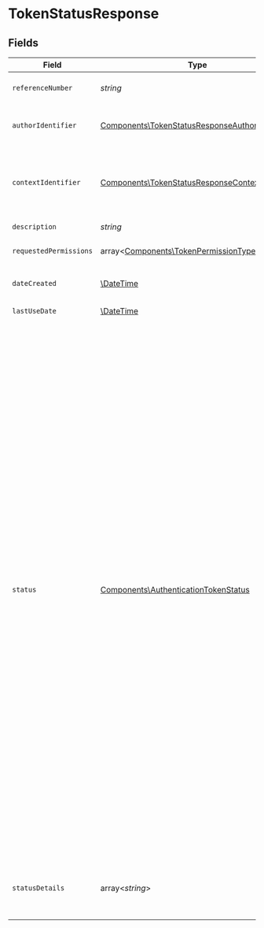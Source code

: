 # TokenStatusResponse


## Fields

| Field                                                                                                                                                                                                                                                                                                                                                                                                                                                                                                                                                                                                                            | Type                                                                                                                                                                                                                                                                                                                                                                                                                                                                                                                                                                                                                             | Required                                                                                                                                                                                                                                                                                                                                                                                                                                                                                                                                                                                                                         | Description                                                                                                                                                                                                                                                                                                                                                                                                                                                                                                                                                                                                                      |
| -------------------------------------------------------------------------------------------------------------------------------------------------------------------------------------------------------------------------------------------------------------------------------------------------------------------------------------------------------------------------------------------------------------------------------------------------------------------------------------------------------------------------------------------------------------------------------------------------------------------------------- | -------------------------------------------------------------------------------------------------------------------------------------------------------------------------------------------------------------------------------------------------------------------------------------------------------------------------------------------------------------------------------------------------------------------------------------------------------------------------------------------------------------------------------------------------------------------------------------------------------------------------------- | -------------------------------------------------------------------------------------------------------------------------------------------------------------------------------------------------------------------------------------------------------------------------------------------------------------------------------------------------------------------------------------------------------------------------------------------------------------------------------------------------------------------------------------------------------------------------------------------------------------------------------- | -------------------------------------------------------------------------------------------------------------------------------------------------------------------------------------------------------------------------------------------------------------------------------------------------------------------------------------------------------------------------------------------------------------------------------------------------------------------------------------------------------------------------------------------------------------------------------------------------------------------------------- |
| `referenceNumber`                                                                                                                                                                                                                                                                                                                                                                                                                                                                                                                                                                                                                | *string*                                                                                                                                                                                                                                                                                                                                                                                                                                                                                                                                                                                                                         | :heavy_check_mark:                                                                                                                                                                                                                                                                                                                                                                                                                                                                                                                                                                                                               | Numer referencyjny tokena.                                                                                                                                                                                                                                                                                                                                                                                                                                                                                                                                                                                                       |
| `authorIdentifier`                                                                                                                                                                                                                                                                                                                                                                                                                                                                                                                                                                                                               | [Components\TokenStatusResponseAuthorIdentifier](../../Models/Components/TokenStatusResponseAuthorIdentifier.md)                                                                                                                                                                                                                                                                                                                                                                                                                                                                                                                 | :heavy_check_mark:                                                                                                                                                                                                                                                                                                                                                                                                                                                                                                                                                                                                               | Identyfikator osoby która wygenerowała token.                                                                                                                                                                                                                                                                                                                                                                                                                                                                                                                                                                                    |
| `contextIdentifier`                                                                                                                                                                                                                                                                                                                                                                                                                                                                                                                                                                                                              | [Components\TokenStatusResponseContextIdentifier](../../Models/Components/TokenStatusResponseContextIdentifier.md)                                                                                                                                                                                                                                                                                                                                                                                                                                                                                                               | :heavy_check_mark:                                                                                                                                                                                                                                                                                                                                                                                                                                                                                                                                                                                                               | Identyfikator kontekstu, w którym został wygenerowany token i do którego daje dostęp.                                                                                                                                                                                                                                                                                                                                                                                                                                                                                                                                            |
| `description`                                                                                                                                                                                                                                                                                                                                                                                                                                                                                                                                                                                                                    | *string*                                                                                                                                                                                                                                                                                                                                                                                                                                                                                                                                                                                                                         | :heavy_check_mark:                                                                                                                                                                                                                                                                                                                                                                                                                                                                                                                                                                                                               | Opis tokena.                                                                                                                                                                                                                                                                                                                                                                                                                                                                                                                                                                                                                     |
| `requestedPermissions`                                                                                                                                                                                                                                                                                                                                                                                                                                                                                                                                                                                                           | array<[Components\TokenPermissionType](../../Models/Components/TokenPermissionType.md)>                                                                                                                                                                                                                                                                                                                                                                                                                                                                                                                                          | :heavy_check_mark:                                                                                                                                                                                                                                                                                                                                                                                                                                                                                                                                                                                                               | Uprawnienia przypisane tokenowi.                                                                                                                                                                                                                                                                                                                                                                                                                                                                                                                                                                                                 |
| `dateCreated`                                                                                                                                                                                                                                                                                                                                                                                                                                                                                                                                                                                                                    | [\DateTime](https://www.php.net/manual/en/class.datetime.php)                                                                                                                                                                                                                                                                                                                                                                                                                                                                                                                                                                    | :heavy_check_mark:                                                                                                                                                                                                                                                                                                                                                                                                                                                                                                                                                                                                               | Data i czas utworzenia tokena.                                                                                                                                                                                                                                                                                                                                                                                                                                                                                                                                                                                                   |
| `lastUseDate`                                                                                                                                                                                                                                                                                                                                                                                                                                                                                                                                                                                                                    | [\DateTime](https://www.php.net/manual/en/class.datetime.php)                                                                                                                                                                                                                                                                                                                                                                                                                                                                                                                                                                    | :heavy_minus_sign:                                                                                                                                                                                                                                                                                                                                                                                                                                                                                                                                                                                                               | Data ostatniego użycia tokena.                                                                                                                                                                                                                                                                                                                                                                                                                                                                                                                                                                                                   |
| `status`                                                                                                                                                                                                                                                                                                                                                                                                                                                                                                                                                                                                                         | [Components\AuthenticationTokenStatus](../../Models/Components/AuthenticationTokenStatus.md)                                                                                                                                                                                                                                                                                                                                                                                                                                                                                                                                     | :heavy_check_mark:                                                                                                                                                                                                                                                                                                                                                                                                                                                                                                                                                                                                               | Status tokena.<br/>\| Wartość \| Opis \|<br/>\| --- \| --- \|<br/>\| Pending \| Token został utworzony ale jest jeszcze w trakcie aktywacji i nadawania uprawnień. Nie może być jeszcze wykorzystywany do uwierzytelniania. \|<br/>\| Active \| Token jest aktywny i może być wykorzystywany do uwierzytelniania. \|<br/>\| Revoking \| Token jest w trakcie unieważniania. Nie może już być wykorzystywany do uwierzytelniania. \|<br/>\| Revoked \| Token został unieważniony i nie może być wykorzystywany do uwierzytelniania. \|<br/>\| Failed \| Nie udało się aktywować tokena. Należy wygenerować nowy token, obecny nie może być wykorzystywany do uwierzytelniania. \|<br/> |
| `statusDetails`                                                                                                                                                                                                                                                                                                                                                                                                                                                                                                                                                                                                                  | array<*string*>                                                                                                                                                                                                                                                                                                                                                                                                                                                                                                                                                                                                                  | :heavy_minus_sign:                                                                                                                                                                                                                                                                                                                                                                                                                                                                                                                                                                                                               | Dodatkowe informacje na temat statusu, zwracane w przypadku błędów.                                                                                                                                                                                                                                                                                                                                                                                                                                                                                                                                                              |